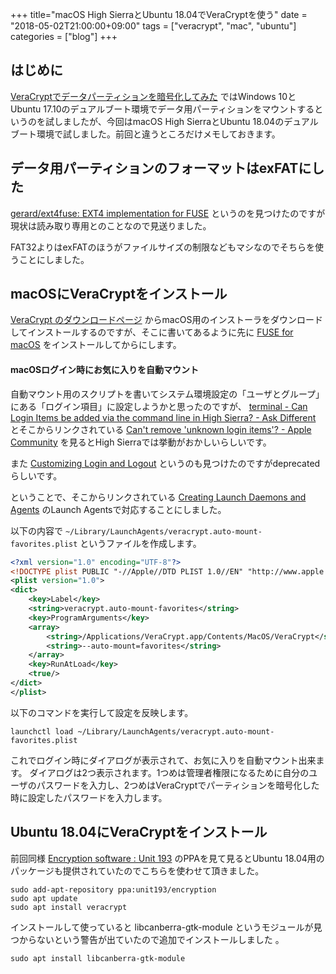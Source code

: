 +++
title="macOS High SierraとUbuntu 18.04でVeraCryptを使う"
date = "2018-05-02T21:00:00+09:00"
tags = ["veracrypt", "mac", "ubuntu"]
categories = ["blog"]
+++


## はじめに

[VeraCryptでデータパーティションを暗号化してみた](/blog/2018/04/22/use-VeraCrypt-for-data-partition/) ではWindows 10とUbuntu 17.10のデュアルブート環境でデータ用パーティションをマウントするというのを試しましたが、今回はmacOS High SierraとUbuntu 18.04のデュアルブート環境で試しました。前回と違うところだけメモしておきます。

## データ用パーティションのフォーマットはexFATにした

[gerard/ext4fuse: EXT4 implementation for FUSE](https://github.com/gerard/ext4fuse)
というのを見つけたのですが現状は読み取り専用とのことなので見送りました。

FAT32よりはexFATのほうがファイルサイズの制限などもマシなのでそちらを使うことにしました。

## macOSにVeraCryptをインストール

[VeraCrypt のダウンロードページ](https://www.veracrypt.fr/en/Downloads.html) からmacOS用のインストーラをダウンロードしてインストールするのですが、そこに書いてあるように先に [FUSE for macOS](https://osxfuse.github.io/) をインストールしてからにします。

#### macOSログイン時にお気に入りを自動マウント

自動マウント用のスクリプトを書いてシステム環境設定の「ユーザとグループ」にある「ログイン項目」に設定しようかと思ったのですが、 [terminal - Can Login Items be added via the command line in High Sierra? - Ask Different](https://apple.stackexchange.com/questions/310495/can-login-items-be-added-via-the-command-line-in-high-sierra) とそこからリンクされている [Can't remove 'unknown login items'? - Apple Community](https://discussions.apple.com/thread/8086931) を見るとHigh Sierraでは挙動がおかしいらしいです。

また [Customizing Login and Logout](https://developer.apple.com/library/content/documentation/MacOSX/Conceptual/BPSystemStartup/Chapters/CustomLogin.html#//apple_ref/doc/uid/10000172i-SW10-BAJCGEGG) というのも見つけたのですがdeprecatedらしいです。

ということで、そこからリンクされている [Creating Launch Daemons and Agents](https://developer.apple.com/library/content/documentation/MacOSX/Conceptual/BPSystemStartup/Chapters/CreatingLaunchdJobs.html#//apple_ref/doc/uid/10000172i-SW7-BCIEDDBJ) のLaunch Agentsで対応することにしました。

以下の内容で `~/Library/LaunchAgents/veracrypt.auto-mount-favorites.plist` というファイルを作成します。

```xml
<?xml version="1.0" encoding="UTF-8"?>
<!DOCTYPE plist PUBLIC "-//Apple//DTD PLIST 1.0//EN" "http://www.apple.com/DTDs/PropertyList-1.0.dtd">
<plist version="1.0">
<dict>
    <key>Label</key>
    <string>veracrypt.auto-mount-favorites</string>
    <key>ProgramArguments</key>
    <array>
        <string>/Applications/VeraCrypt.app/Contents/MacOS/VeraCrypt</string>
        <string>--auto-mount=favorites</string>
    </array>
    <key>RunAtLoad</key>
    <true/>
</dict>
</plist>
```

以下のコマンドを実行して設定を反映します。

```console
launchctl load ~/Library/LaunchAgents/veracrypt.auto-mount-favorites.plist
```

これでログイン時にダイアログが表示されて、お気に入りを自動マウント出来ます。
ダイアログは2つ表示されます。1つめは管理者権限になるために自分のユーザのパスワードを入力し、2つめはVeraCryptでパーティションを暗号化した時に設定したパスワードを入力します。

## Ubuntu 18.04にVeraCryptをインストール

前回同様 [Encryption software : Unit 193](https://launchpad.net/~unit193/+archive/ubuntu/encryption) のPPAを見て見るとUbuntu 18.04用のパッケージも提供されていたのでこちらを使わせて頂きました。

```console
sudo add-apt-repository ppa:unit193/encryption
sudo apt update
sudo apt install veracrypt
```

インストールして使っていると libcanberra-gtk-module というモジュールが見つからないという警告が出ていたので追加でインストールしました
。

```console
sudo apt install libcanberra-gtk-module
